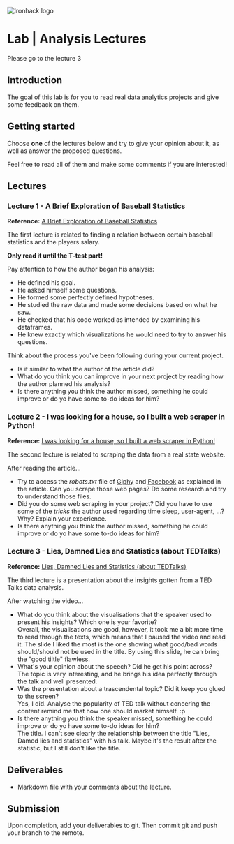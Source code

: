 ![Ironhack logo](https://i.imgur.com/1QgrNNw.png)

# Lab | Analysis Lectures

Please go to the lecture 3

## Introduction
The goal of this lab is for you to read real data analytics projects and give some feedback on them. 

## Getting started
Choose **one** of the lectures below and try to give your opinion about it, as well as answer the proposed questions. 

Feel free to read all of them and make some comments if you are interested!

## Lectures
### Lecture 1 - A Brief Exploration of Baseball Statistics
**Reference:** [A Brief Exploration of Baseball Statistics](https://medium.com/@williamkoehrsen/data-analysis-with-python-19434f5d6324)

The first lecture is related to finding a relation between certain baseball statistics and the players salary.

**Only read it until the T-test part!**

Pay attention to how the author began his analysis: 
- He defined his goal.
- He asked himself some questions.
- He formed some perfectly defined hypotheses.
- He studied the raw data and made some decisions based on what he saw. 
- He checked that his code worked as intended by examining his dataframes. 
- He knew exactly which visualizations he would need to try to answer his questions. 

Think about the process you've been following during your current project. 
- Is it similar to what the author of the article did?
- What do you think you can improve in your next project by reading how the author planned his analysis? 
- Is there anything you think the author missed, something he could improve or do yo have some to-do ideas for him?

### Lecture 2 - I was looking for a house, so I built a web scraper in Python!
**Reference:** [I was looking for a house, so I built a web scraper in Python!](https://towardsdatascience.com/looking-for-a-house-build-a-web-scraper-to-help-you-5ab25badc83e)

The second lecture is related to scraping the data from a real state website. 

After reading the article...
- Try to access the *robots.txt* file of [Giphy](https://giphy.com) and [Facebook](https://www.facebook.com) as explained in the article. Can you scrape those web pages? Do some research and try to understand those files. 
- Did you do some web scraping in your project? Did you have to use some of the *tricks* the author used regarding time sleep, user-agent, ...? Why? Explain your experience. 
- Is there anything you think the author missed, something he could improve or do yo have some to-do ideas for him?

### Lecture 3 - Lies, Damned Lies and Statistics (about TEDTalks)
**Reference:** [Lies, Damned Lies and Statistics (about TEDTalks)](https://www.ted.com/talks/lies_damned_lies_and_statistics_about_tedtalks#t-316284)

The third lecture is a presentation about the insights gotten from a TED Talks data analysis.

After watching the video...
- What do you think about the visualisations that the speaker used to present his insights? Which one is your favorite?  
    Overall, the visualisations are good, however, it took me a bit more time to read through the texts, which means that I paused the video and read it. The slide I liked the most is the one showing what good/bad words should/should not be used in the title. By using this slide, he can bring the "good tiltle" flawless.
- What's your opinion about the speech? Did he get his point across?  
    The topic is very interesting, and he brings his idea perfectly through the talk and well presented.
- Was the presentation about a trascendental topic? Did it keep you glued to the screen?  
    Yes, I did. Analyse the popularity of TED talk without concering the content remind me that how one should market himself. :p
- Is there anything you think the speaker missed, something he could improve or do yo have some to-do ideas for him?  
    The title. I can't see clearly the relationship between the title "Lies, Damed lies and statistics" with his talk. Maybe it's the result after the statistic, but I still don't like the title. 

## Deliverables
- Markdown file with your comments about the lecture.

## Submission
Upon completion, add your deliverables to git. Then commit git and push your branch to the remote.
